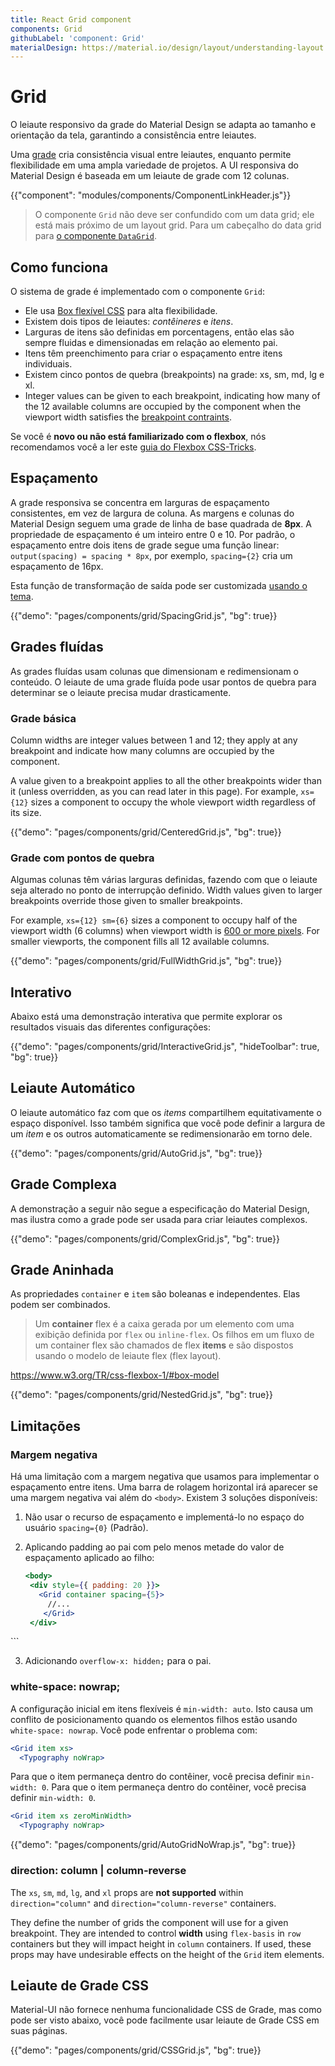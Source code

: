 ```yaml
---
title: React Grid component
components: Grid
githubLabel: 'component: Grid'
materialDesign: https://material.io/design/layout/understanding-layout.html
---
```


# Grid

<p class="description">O leiaute responsivo da grade do Material Design se adapta ao tamanho e orientação da tela, garantindo a consistência entre leiautes.</p>

Uma [grade](https://material.io/design/layout/responsive-layout-grid.html) cria consistência visual entre leiautes, enquanto permite flexibilidade em uma ampla variedade de projetos. A UI responsiva do Material Design é baseada em um leiaute de grade com 12 colunas.

{{"component": "modules/components/ComponentLinkHeader.js"}}

> O componente `Grid` não deve ser confundido com um data grid; ele está mais próximo de um layout grid. Para um cabeçalho do data grid para [o componente `DataGrid`](/components/data-grid/).

## Como funciona

O sistema de grade é implementado com o componente `Grid`:

- Ele usa [Box flexível CSS](https://www.w3.org/TR/css-flexbox-1/) para alta flexibilidade.
- Existem dois tipos de leiautes: *contêineres* e *itens*.
- Larguras de itens são definidas em porcentagens, então elas são sempre fluidas e dimensionadas em relação ao elemento pai.
- Itens têm preenchimento para criar o espaçamento entre itens individuais.
- Existem cinco pontos de quebra (breakpoints) na grade: xs, sm, md, lg e xl.
- Integer values can be given to each breakpoint, indicating how many of the 12 available columns are occupied by the component when the viewport width satisfies the [breakpoint contraints](/customization/breakpoints/#default-breakpoints).

Se você é **novo ou não está familiarizado com o flexbox**, nós recomendamos você a ler este [guia do Flexbox CSS-Tricks](https://css-tricks.com/snippets/css/a-guide-to-flexbox/).

## Espaçamento

A grade responsiva se concentra em larguras de espaçamento consistentes, em vez de largura de coluna. As margens e colunas do Material Design seguem uma grade de linha de base quadrada de **8px**. A propriedade de espaçamento é um inteiro entre 0 e 10. Por padrão, o espaçamento entre dois itens de grade segue uma função linear: `output(spacing) = spacing * 8px`, por exemplo, `spacing={2}` cria um espaçamento de 16px.

Esta função de transformação de saída pode ser customizada [usando o tema](/customization/spacing/).

{{"demo": "pages/components/grid/SpacingGrid.js", "bg": true}}

## Grades fluídas

As grades fluídas usam colunas que dimensionam e redimensionam o conteúdo. O leiaute de uma grade fluída pode usar pontos de quebra para determinar se o leiaute precisa mudar drasticamente.

### Grade básica

Column widths are integer values between 1 and 12; they apply at any breakpoint and indicate how many columns are occupied by the component.

A value given to a breakpoint applies to all the other breakpoints wider than it (unless overridden, as you can read later in this page). For example, `xs={12}` sizes a component to occupy the whole viewport width regardless of its size.

{{"demo": "pages/components/grid/CenteredGrid.js", "bg": true}}

### Grade com pontos de quebra

Algumas colunas têm várias larguras definidas, fazendo com que o leiaute seja alterado no ponto de interrupção definido. Width values given to larger breakpoints override those given to smaller breakpoints.

For example, `xs={12} sm={6}` sizes a component to occupy half of the viewport width (6 columns) when viewport width is [600 or more pixels](/customization/breakpoints/#default-breakpoints). For smaller viewports, the component fills all 12 available columns.

{{"demo": "pages/components/grid/FullWidthGrid.js", "bg": true}}

## Interativo

Abaixo está uma demonstração interativa que permite explorar os resultados visuais das diferentes configurações:

{{"demo": "pages/components/grid/InteractiveGrid.js", "hideToolbar": true, "bg": true}}

## Leiaute Automático

O leiaute automático faz com que os *items* compartilhem equitativamente o espaço disponível. Isso também significa que você pode definir a largura de um *item* e os outros automaticamente se redimensionarão em torno dele.

{{"demo": "pages/components/grid/AutoGrid.js", "bg": true}}

## Grade Complexa

A demonstração a seguir não segue a especificação do Material Design, mas ilustra como a grade pode ser usada para criar leiautes complexos.

{{"demo": "pages/components/grid/ComplexGrid.js", "bg": true}}

## Grade Aninhada

As propriedades `container` e `item` são boleanas e independentes. Elas podem ser combinados.

> Um **container** flex é a caixa gerada por um elemento com uma exibição definida por `flex` ou `inline-flex`. Os filhos em um fluxo de um container flex são chamados de flex **items** e são dispostos usando o modelo de leiaute flex (flex layout).

https://www.w3.org/TR/css-flexbox-1/#box-model

{{"demo": "pages/components/grid/NestedGrid.js", "bg": true}}

## Limitações

### Margem negativa

Há uma limitação com a margem negativa que usamos para implementar o espaçamento entre itens. Uma barra de rolagem horizontal irá aparecer se uma margem negativa vai além do `<body>`. Existem 3 soluções disponíveis:

1. Não usar o recurso de espaçamento e implementá-lo no espaço do usuário `spacing={0}` (Padrão).
2. Aplicando padding ao pai com pelo menos metade do valor de espaçamento aplicado ao filho:

   ```jsx
   <body>
    <div style={{ padding: 20 }}>
      <Grid container spacing={5}>
        //...
       </Grid>
    </div>
  </body>
   ```

3. Adicionando `overflow-x: hidden;` para o pai.

### white-space: nowrap;

A configuração inicial em itens flexíveis é `min-width: auto`. Isto causa um conflito de posicionamento quando os elementos filhos estão usando `white-space: nowrap`. Você pode enfrentar o problema com:

```jsx
<Grid item xs>
  <Typography noWrap>
```

Para que o item permaneça dentro do contêiner, você precisa definir `min-width: 0`. Para que o item permaneça dentro do contêiner, você precisa definir `min-width: 0`.

```jsx
<Grid item xs zeroMinWidth>
  <Typography noWrap>
```

{{"demo": "pages/components/grid/AutoGridNoWrap.js", "bg": true}}

### direction: column | column-reverse

The `xs`, `sm`, `md`, `lg`, and `xl` props are **not supported** within `direction="column"` and `direction="column-reverse"` containers.

They define the number of grids the component will use for a given breakpoint. They are intended to control **width** using `flex-basis` in `row` containers but they will impact height in `column` containers. If used, these props may have undesirable effects on the height of the `Grid` item elements.

## Leiaute de Grade CSS

Material-UI não fornece nenhuma funcionalidade CSS de Grade, mas como pode ser visto abaixo, você pode facilmente usar leiaute de Grade CSS em suas páginas.

{{"demo": "pages/components/grid/CSSGrid.js", "bg": true}}
